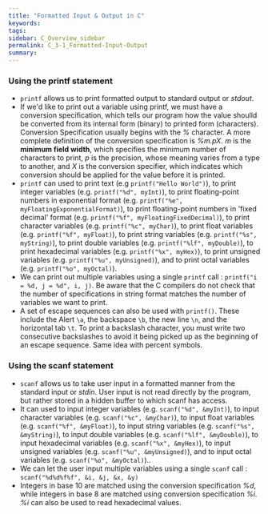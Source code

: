 ```yaml
---
title: "Formatted Input & Output in C"
keywords:
tags:
sidebar: C_Overview_sidebar
permalink: C_3-1_Formatted-Input-Output
summary:
---
```


### Using the printf statement
- ```printf``` allows us to print formatted output to standard output or *stdout*. 
- If we'd like to print out a variable using printf, we must have a conversion specification, which tells our program how the value shoulld be converted from its internal form (binary) to printed form (characters). Conversion Specification usually begins with the *%* character. A more complete definition of the conversion specification is *%m.pX*. *m* is the **minimum field width**, which specifies the minimum number of characters to print, *p* is the precision, whose meaning varies from a type to another, and *X* is the conversion specifier, which indicates which conversion should be applied for the value before it is printed.
- ```printf``` can used to print text (e.g ```printf("Hello World")```), to print integer variables (e.g. ```printf("%d", myInt)```), to print floating-point numbers in exponential format (e.g. ```printf("%e", myFloatingExponentialFormat)```), to print floating-point numbers in 'fixed decimal' format (e.g. ```printf("%f", myFloatingFixedDecimal)```), to print character variables (e.g. ```printf("%c", myChar)```), to print float variables (e.g. ```printf("%f", myFloat)```), to print string variables (e.g. ```printf("%s", myString)```), to print double variables (e.g. ```printf("%lf", myDouble)```), to print hexadecimal variables (e.g. ```printf("%x", myHex)```),  to print unsigned variables (e.g. ```printf("%u", myUnsigned)```), and to print octal variables (e.g. ```printf("%o", myOctal)```).
- We can print out multiple variables using a single ```printf``` call : ```printf("i = %d, j = %d", i, j)```. Be aware that the C compilers do not check that the number of specifications in string format matches the number of variables we want to print.
- A set of escape sequences can also be used with ```printf()```. These include the Alert ```\a```, the backspace ```\b```, the new line ```\n```, and the horizontal tab ```\t```. To print a backslash character, you must write two consecutive backslashes to avoid it being picked up as the beginning of an escape sequence. Same idea with percent symbols.


### Using the scanf statement
- ```scanf``` allows us to take user input in a formatted manner from the standard input or *stdin*. User input is not read directly by the program, but rather stored in a hidden buffer to which scanf has access.
- It can used to input integer variables (e.g. ```scanf("%d", &myInt)```), to input character variables (e.g. ```scanf("%c", &myChar)```), to input float variables (e.g. ```scanf("%f", &myFloat)```), to input string variables (e.g. ```scanf("%s", &myString)```), to input double variables (e.g. ```scanf("%lf", &myDouble)```), to input hexadecimal variables (e.g. ```scanf("%x", &myHex)```),  to input unsigned variables (e.g. ```scanf("%u", &myUnsigned)```), and to input octal variables (e.g. ```scanf("%o", &myOctal)```)..
- We can let the user input multiple variables using a single ```scanf``` call : ```scanf("%d%d%f%f", &i, &j, &x, &y)```
- Integers in base 10 are matched using the conversion specification *%d*, while integers in base 8 are matched using conversion specification *%i*. *%i* can also be used to read hexadecimal values.